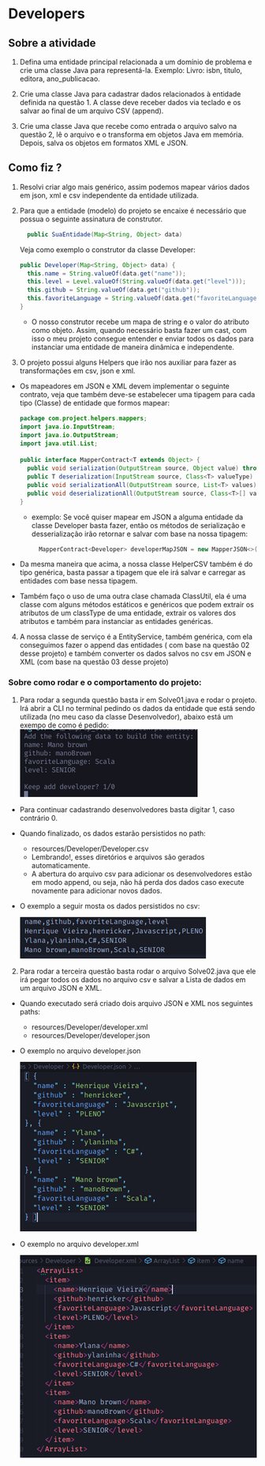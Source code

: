 # Developers

## Sobre a atividade
  
  1. Defina uma entidade principal relacionada a um domínio de problema e crie uma classe Java para representá-la. Exemplo: Livro: isbn, titulo, editora, ano_publicacao.

  2. Crie uma classe Java para cadastrar dados relacionados à entidade definida na questão 1. A classe deve receber dados via teclado e os salvar ao final de um arquivo CSV (append).

  3. Crie uma classe Java que recebe como entrada o arquivo salvo na questão 2, lê o arquivo e o transforma em objetos Java em memória. Depois, salva os objetos em formatos XML e JSON.


## Como fiz ?

  1. Resolvi criar algo mais genérico, assim podemos mapear vários dados em json, xml e csv independente da entidade utilizada.

  2. Para que a entidade (modelo) do projeto se encaixe é necessário que possua o seguinte assinatura de construtor.

      ```java
        public SuaEntidade(Map<String, Object> data)
      ```
      Veja como exemplo o construtor da classe Developer:
      ```java
      public Developer(Map<String, Object> data) {
        this.name = String.valueOf(data.get("name"));
        this.level = Level.valueOf(String.valueOf(data.get("level")));
        this.github = String.valueOf(data.get("github"));
        this.favoriteLanguage = String.valueOf(data.get("favoriteLanguage"));
      }
      ```

      - O nosso construtor recebe um mapa de string e o valor do atributo como objeto. Assim, quando necessário basta fazer um cast, com isso o meu projeto consegue entender e enviar todos os dados para instanciar uma entidade de maneira dinâmica e independente.

  3. O projeto possui alguns Helpers que irão nos auxiliar para fazer as transformações em csv, json e xml. 
    
  - Os mapeadores em JSON e XML devem implementar o seguinte contrato, veja que também deve-se estabelecer uma tipagem para cada tipo (Classe) de entidade que formos mapear:
      ```java
      package com.project.helpers.mappers;
      import java.io.InputStream;
      import java.io.OutputStream;
      import java.util.List;

      public interface MapperContract<T extends Object> {
        public void serialization(OutputStream source, Object value) throws Exception;
        public T deserialization(InputStream source, Class<T> valueType) throws Exception;
        public void serializationAll(OutputStream source, List<T> values) throws Exception ;
        public void deserializationAll(OutputStream source, Class<T>[] valueType) throws Exception ;
      }
      ```

    - exemplo: Se você quiser mapear em JSON a alguma entidade da classe Developer basta fazer, então os métodos de serialização e desserialização irão retornar e salvar com base na nossa tipagem:
      
      ```java
        MapperContract<Developer> developerMapJSON = new MapperJSON<>();
      ```
  - Da mesma maneira que acima, a nossa classe HelperCSV também é do tipo genérica, basta passar a tipagem que ele irá salvar e carregar as entidades com base nessa tipagem.


  - Também faço o uso de uma outra clase chamada ClassUtil, ela é uma classe com alguns métodos estáticos e genéricos que podem extrair os atributos de um classType de uma entidade, extrair os valores dos atributos e também para instanciar as entidades genéricas.

4. A nossa classe de serviço é a EntityService, também genérica, com ela conseguimos fazer o append das entidades ( com base na questão 02 desse projeto) e também converter os dados salvos no csv em JSON e XML (com base na questão 03 desse projeto)
  

### Sobre como rodar e o comportamento do projeto:

  1. Para rodar a segunda questão basta ir em Solve01.java e rodar o projeto. Irá abrir a CLI no terminal pedindo os dados da entidade que está sendo utilizada (no meu caso da classe Desenvolvedor), abaixo está um exempo de como é pedido:
  ![](./public/terminal-readme-add-developer.png)
   - Para continuar cadastrando desenvolvedores basta digitar 1, caso contrário 0.
  - Quando finalizado, os dados estarão persistidos no path:   
      - resources/Developer/Developer.csv
      - Lembrando!, esses diretórios e arquivos são gerados automaticamente.
      - A abertura do arquivo csv para adicionar os desenvolvedores estão em modo append, ou seja, não há perda dos dados caso execute novamente para adicionar novos dados.
  - O exemplo a seguir mosta os dados persistidos no csv:
  
    ![](public/developer-csv.png)
  
  2. Para rodar a terceira questão basta rodar o arquivo Solve02.java que ele irá pegar todos os dados no arquivo csv e salvar a Lista de dados em um arquivo JSON e XML.
  
  - Quando executado será criado dois arquivo JSON e XML nos seguintes paths:
    - resources/Developer/developer.xml
    - resources/Developer/developer.json
  
  - O exemplo no arquivo developer.json

    ![](public/developer-json.png)

    
  - O exemplo no arquivo developer.xml
  
    ![](public/developer-xml.png)
     